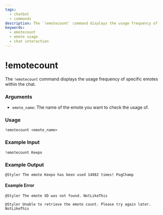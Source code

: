 ```yaml
---
tags:
  - chatbot
  - commands
description: The `!emotecount` command displays the usage frequency of specific emotes within the chat.
keywords:
  - emotecount
  - emote usage
  - chat interaction
---
```

# !emotecount

The `!emotecount` command displays the usage frequency of specific emotes within the chat.

### Arguments

- `emote_name`: The name of the emote you want to check the usage of.

### Usage

```
!emotecount <emote_name>
```

### Example Input

```
!emotecount Keepo
```

### Example Output

```
@Styler The emote Keepo has been used 14982 times! PogChamp 
```

#### Example Error

```
@Styler The emote XD was not found. NotLikeThis 

@Styler Unable to retrieve the emote count. Please try again later. NotLikeThis 
```
